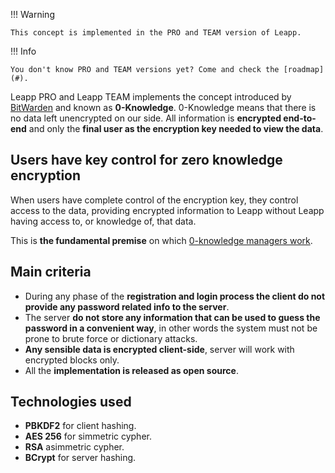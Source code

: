 !!! Warning

    This concept is implemented in the PRO and TEAM version of Leapp.

!!! Info
  
    You don't know PRO and TEAM versions yet? Come and check the [roadmap](#).

Leapp PRO and Leapp TEAM implements the concept introduced by [BitWarden](https://bitwarden.com/) and known as **0-Knowledge**. 
0-Knowledge means that there is no data left unencrypted on our side. All information is **encrypted end-to-end** 
and only the **final user as the encryption key needed to view the data**.

## Users have key control for zero knowledge encryption

When users have complete control of the encryption key, they control access to the data, providing encrypted 
information to Leapp without Leapp having access to, or knowledge of, that data.

This is **the fundamental premise** on which [0-knowledge managers work](https://bitwarden.com/resources/zero-knowledge-encryption-white-paper/).

## Main criteria

- During any phase of the **registration and login process the client do not provide any password related info to the server**.
- The server **do not store any information that can be used to guess the password in a convenient way**, in other words the system must not be prone to brute force or dictionary attacks.
- **Any sensible data is encrypted client-side**, server will work with encrypted blocks only.
- All the **implementation is released as open source**.

## Technologies used

- **PBKDF2** for client hashing. 
- **AES 256** for simmetric cypher.
- **RSA** asimmetric cypher.
- **BCrypt** for server hashing.

